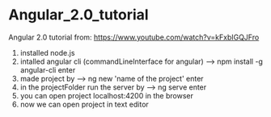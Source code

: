 # Angular_2.0_tutorial
Angular 2.0 tutorial from: https://www.youtube.com/watch?v=kFxbIGQJFro

1. installed node.js 
2. intalled angular cli (commandLineInterface for angular) -->  npm install -g angular-cli enter
3. made project by -->  ng new 'name of the project' enter
4. in the projectFolder run the server by --> ng serve enter
5. you can open project localhost:4200 in the browser
6. now we can open project in text editor
